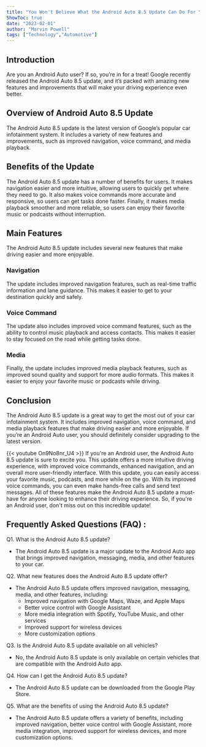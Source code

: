 ```yaml
---
title: "You Won't Believe What the Android Auto 8.5 Update Can Do For Your Driving Experience!"
ShowToc: true 
date: "2023-02-01"
author: "Marvin Powell" 
tags: ["Technology","Automotive"]
---
```

## Introduction
Are you an Android Auto user? If so, you’re in for a treat! Google recently released the Android Auto 8.5 update, and it’s packed with amazing new features and improvements that will make your driving experience even better. 

## Overview of Android Auto 8.5 Update
The Android Auto 8.5 update is the latest version of Google’s popular car infotainment system. It includes a variety of new features and improvements, such as improved navigation, voice command, and media playback. 

## Benefits of the Update
The Android Auto 8.5 update has a number of benefits for users. It makes navigation easier and more intuitive, allowing users to quickly get where they need to go. It also makes voice commands more accurate and responsive, so users can get tasks done faster. Finally, it makes media playback smoother and more reliable, so users can enjoy their favorite music or podcasts without interruption. 

## Main Features
The Android Auto 8.5 update includes several new features that make driving easier and more enjoyable. 

### Navigation
The update includes improved navigation features, such as real-time traffic information and lane guidance. This makes it easier to get to your destination quickly and safely. 

### Voice Command
The update also includes improved voice command features, such as the ability to control music playback and access contacts. This makes it easier to stay focused on the road while getting tasks done. 

### Media
Finally, the update includes improved media playback features, such as improved sound quality and support for more audio formats. This makes it easier to enjoy your favorite music or podcasts while driving. 

## Conclusion
The Android Auto 8.5 update is a great way to get the most out of your car infotainment system. It includes improved navigation, voice command, and media playback features that make driving easier and more enjoyable. If you’re an Android Auto user, you should definitely consider upgrading to the latest version.

{{< youtube On9No8nr_U4 >}} 
If you're an Android user, the Android Auto 8.5 update is sure to excite you. This update offers a more intuitive driving experience, with improved voice commands, enhanced navigation, and an overall more user-friendly interface. With this update, you can easily access your favorite music, podcasts, and more while on the go. With its improved voice commands, you can even make hands-free calls and send text messages. All of these features make the Android Auto 8.5 update a must-have for anyone looking to enhance their driving experience. So, if you're an Android user, don't miss out on this incredible update!

## Frequently Asked Questions (FAQ) :
Q1. What is the Android Auto 8.5 update?
- The Android Auto 8.5 update is a major update to the Android Auto app that brings improved navigation, messaging, media, and other features to your car.

Q2. What new features does the Android Auto 8.5 update offer?
- The Android Auto 8.5 update offers improved navigation, messaging, media, and other features, including:
    - Improved navigation with Google Maps, Waze, and Apple Maps
    - Better voice control with Google Assistant
    - More media integration with Spotify, YouTube Music, and other services
    - Improved support for wireless devices
    - More customization options

Q3. Is the Android Auto 8.5 update available on all vehicles?
- No, the Android Auto 8.5 update is only available on certain vehicles that are compatible with the Android Auto app.

Q4. How can I get the Android Auto 8.5 update?
- The Android Auto 8.5 update can be downloaded from the Google Play Store.

Q5. What are the benefits of using the Android Auto 8.5 update?
- The Android Auto 8.5 update offers a variety of benefits, including improved navigation, better voice control with Google Assistant, more media integration, improved support for wireless devices, and more customization options.


